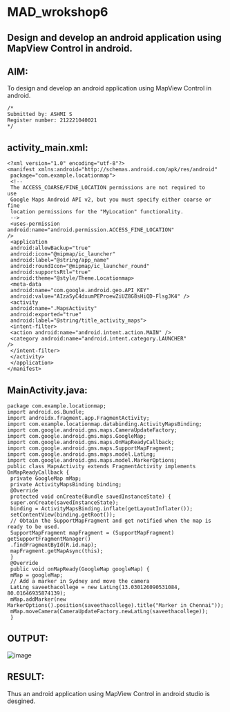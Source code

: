# MAD_wrokshop6

## Design and develop an android application using MapView Control in android.


## AIM:
To design and develop an android application using MapView Control in android.
```
/*
Submitted by: ASHMI S
Register number: 212221040021
*/
```
## activity_main.xml:
```
<?xml version="1.0" encoding="utf-8"?> 
<manifest xmlns:android="http://schemas.android.com/apk/res/android" 
 package="com.example.locationmap"> 
 <!-- 
 The ACCESS_COARSE/FINE_LOCATION permissions are not required to 
use 
 Google Maps Android API v2, but you must specify either coarse or 
fine 
 location permissions for the "MyLocation" functionality. 
 --> 
 <uses-permission android:name="android.permission.ACCESS_FINE_LOCATION" 
/> 
 <application 
 android:allowBackup="true" 
 android:icon="@mipmap/ic_launcher" 
 android:label="@string/app_name" 
 android:roundIcon="@mipmap/ic_launcher_round" 
 android:supportsRtl="true" 
 android:theme="@style/Theme.Locationmap>
 <meta-data 
 android:name="com.google.android.geo.API_KEY" 
 android:value="AIzaSyC4dxumPEProewZiUZ8G8sHiQD-FlsgJK4" /> 
 <activity 
 android:name=".MapsActivity" 
 android:exported="true" 
 android:label="@string/title_activity_maps"> 
 <intent-filter> 
 <action android:name="android.intent.action.MAIN" /> 
 <category android:name="android.intent.category.LAUNCHER" 
/> 
 </intent-filter> 
 </activity> 
 </application> 
</manifest> 
```

## MainActivity.java:
```
package com.example.locationmap; 
import android.os.Bundle; 
import androidx.fragment.app.FragmentActivity; 
import com.example.locationmap.databinding.ActivityMapsBinding; 
import com.google.android.gms.maps.CameraUpdateFactory; 
import com.google.android.gms.maps.GoogleMap; 
import com.google.android.gms.maps.OnMapReadyCallback; 
import com.google.android.gms.maps.SupportMapFragment; 
import com.google.android.gms.maps.model.LatLng; 
import com.google.android.gms.maps.model.MarkerOptions; 
public class MapsActivity extends FragmentActivity implements 
OnMapReadyCallback { 
 private GoogleMap mMap; 
 private ActivityMapsBinding binding; 
 @Override 
 protected void onCreate(Bundle savedInstanceState) { 
 super.onCreate(savedInstanceState); 
 binding = ActivityMapsBinding.inflate(getLayoutInflater()); 
 setContentView(binding.getRoot()); 
 // Obtain the SupportMapFragment and get notified when the map is 
ready to be used. 
 SupportMapFragment mapFragment = (SupportMapFragment) 
getSupportFragmentManager() 
 .findFragmentById(R.id.map); 
 mapFragment.getMapAsync(this); 
 }
 @Override 
 public void onMapReady(GoogleMap googleMap) { 
 mMap = googleMap; 
 // Add a marker in Sydney and move the camera 
 LatLng saveethacollege = new LatLng(13.030126090531084, 
80.01646935874139); 
 mMap.addMarker(new 
MarkerOptions().position(saveethacollege).title("Marker in Chennai")); 
 mMap.moveCamera(CameraUpdateFactory.newLatLng(saveethacollege)); 
 } 
```

## OUTPUT:
![image](https://github.com/ashmistalin/MAD_wrokshop6/assets/103128410/ffddd6ea-5447-48ca-8ade-f51de829f974)



## RESULT:
Thus an android application using MapView Control in android studio is desgined.
